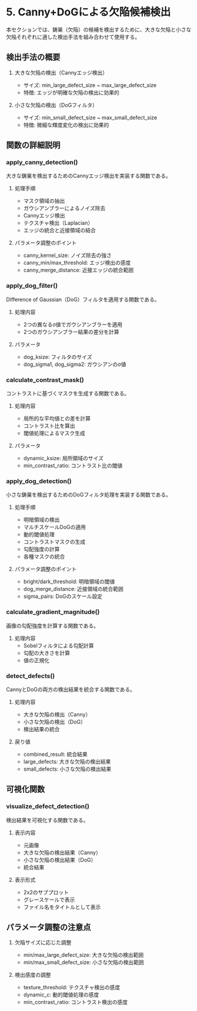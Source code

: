 # 5. Canny+DoGによる欠陥候補検出

本セクションでは、鋳巣（欠陥）の候補を検出するために、大きな欠陥と小さな欠陥それぞれに適した検出手法を組み合わせて使用する。

## 検出手法の概要

1. 大きな欠陥の検出（Cannyエッジ検出）
   - サイズ: min_large_defect_size ~ max_large_defect_size
   - 特徴: エッジが明確な欠陥の検出に効果的

2. 小さな欠陥の検出（DoGフィルタ）
   - サイズ: min_small_defect_size ~ max_small_defect_size
   - 特徴: 微細な輝度変化の検出に効果的

## 関数の詳細説明

### apply_canny_detection()

大きな鋳巣を検出するためのCannyエッジ検出を実装する関数である。

1. 処理手順
   - マスク領域の抽出
   - ガウシアンブラーによるノイズ除去
   - Cannyエッジ検出
   - テクスチャ検出（Laplacian）
   - エッジの統合と近接領域の結合

2. パラメータ調整のポイント
   - canny_kernel_size: ノイズ除去の強さ
   - canny_min/max_threshold: エッジ検出の感度
   - canny_merge_distance: 近接エッジの統合範囲

### apply_dog_filter()

Difference of Gaussian（DoG）フィルタを適用する関数である。

1. 処理内容
   - 2つの異なるσ値でガウシアンブラーを適用
   - 2つのガウシアンブラー結果の差分を計算

2. パラメータ
   - dog_ksize: フィルタのサイズ
   - dog_sigma1, dog_sigma2: ガウシアンのσ値

### calculate_contrast_mask()

コントラストに基づくマスクを生成する関数である。

1. 処理内容
   - 局所的な平均値との差を計算
   - コントラスト比を算出
   - 閾値処理によるマスク生成

2. パラメータ
   - dynamic_ksize: 局所領域のサイズ
   - min_contrast_ratio: コントラスト比の閾値

### apply_dog_detection()

小さな鋳巣を検出するためのDoGフィルタ処理を実装する関数である。

1. 処理手順
   - 明暗領域の検出
   - マルチスケールDoGの適用
   - 動的閾値処理
   - コントラストマスクの生成
   - 勾配強度の計算
   - 各種マスクの統合

2. パラメータ調整のポイント
   - bright/dark_threshold: 明暗領域の閾値
   - dog_merge_distance: 近接領域の統合範囲
   - sigma_pairs: DoGのスケール設定

### calculate_gradient_magnitude()

画像の勾配強度を計算する関数である。

1. 処理内容
   - Sobelフィルタによる勾配計算
   - 勾配の大きさを計算
   - 値の正規化

### detect_defects()

CannyとDoGの両方の検出結果を統合する関数である。

1. 処理内容
   - 大きな欠陥の検出（Canny）
   - 小さな欠陥の検出（DoG）
   - 検出結果の統合

2. 戻り値
   - combined_result: 統合結果
   - large_defects: 大きな欠陥の検出結果
   - small_defects: 小さな欠陥の検出結果

## 可視化関数

### visualize_defect_detection()

検出結果を可視化する関数である。

1. 表示内容
   - 元画像
   - 大きな欠陥の検出結果（Canny）
   - 小さな欠陥の検出結果（DoG）
   - 統合結果

2. 表示形式
   - 2x2のサブプロット
   - グレースケールで表示
   - ファイル名をタイトルとして表示

## パラメータ調整の注意点

1. 欠陥サイズに応じた調整
   - min/max_large_defect_size: 大きな欠陥の検出範囲
   - min/max_small_defect_size: 小さな欠陥の検出範囲

2. 検出感度の調整
   - texture_threshold: テクスチャ検出の感度
   - dynamic_c: 動的閾値処理の感度
   - min_contrast_ratio: コントラスト検出の感度
